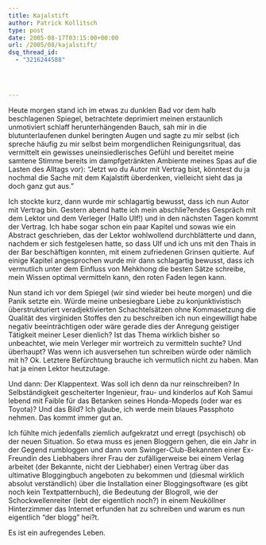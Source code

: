 ```yaml
---
title: Kajalstift
author: Patrick Kollitsch
type: post
date: 2005-08-17T03:15:00+00:00
url: /2005/08/kajalstift/
dsq_thread_id:
  - "3216244588"




---
```

Heute morgen stand ich im etwas zu dunklen Bad vor dem halb beschlagenen Spiegel, betrachtete deprimiert meinen erstaunlich unmotiviert schlaff herunterhängenden Bauch, sah mir in die blutunterlaufenen dunkel beringten Augen und sagte zu mir selbst (ich spreche häufig zu mir selbst beim morgendlichen Reinigungsritual, das vermittelt ein gewisses uneinsiedlerisches Gefühl und bereitet meine samtene Stimme bereits im dampfgetränkten Ambiente meines Spas auf die Lasten des Alltags vor): &#8220;Jetzt wo du Autor mit Vertrag bist, könntest du ja nochmal die Sache mit dem Kajalstift überdenken, vielleicht sieht das ja doch ganz gut aus.&#8221;

Ich stockte kurz, dann wurde mir schlagartig bewusst, dass ich nun Autor mit Vertrag bin. Gestern abend hatte ich mein abschlie?endes Gespräch mit dem Lektor und dem Verleger (Hallo Ulf!) und in den nächsten Tagen kommt der Vertrag. Ich habe sogar schon ein paar Kapitel und sowas wie ein Abstract geschrieben, das der Lektor wohlwollend durchblätterte und dann, nachdem er sich festgelesen hatte, so dass Ulf und ich uns mit den Thais in der Bar beschäftigen konnten, mit einem zufriedenen Grinsen quitierte. Auf einige Kapitel angesprochen wurde mir dann schlagartig bewusst, dass ich vermutlich unter dem Einfluss von Mehkhong die besten Sätze schreibe, mein Wissen optimal vermitteln kann, den roten Faden legen kann.

Nun stand ich vor dem Spiegel (wir sind wieder bei heute morgen) und die Panik setzte ein. Würde meine unbesiegbare Liebe zu konjunktivistisch überstrukturiert veradjektivierten Schachtelsätzen ohne Kommasetzung die Qualität des virginiden Stoffes den zu beschreiben ich nun eingewilligt habe negativ beeinträchtigen oder wäre gerade dies der Anregung geistiger Tätigkeit meiner Leser dienlich? Ist das Thema wirklich bisher so unbeachtet, wie mein Verleger mir wortreich zu vermitteln suchte? Und überhaupt? Was wenn ich ausversehen tun schreiben würde oder nämlich mit h? Ok. Letztere Befürchtung brauche ich vermutlich nicht zu haben. Man hat ja einen Lektor heutzutage.

Und dann: Der Klappentext. Was soll ich denn da nur reinschreiben? In Selbständigkeit gescheiterter Ingenieur, frau- und kinderlos auf Koh Samui lebend mit Faible für das Betanken seines Honda-Mopeds (oder war es Toyota)? Und das Bild? Ich glaube, ich werde mein blaues Passphoto nehmen. Das kommt immer gut an.

Ich fühlte mich jedenfalls ziemlich aufgekratzt und erregt (psychisch) ob der neuen Situation. So etwa muss es jenen Bloggern gehen, die ein Jahr in der Gegend rumbloggen und dann vom Swinger-Club-Bekannten einer Ex-Freundin des Liebhabers ihrer Frau der zufälligerweise bei einem Verlag arbeitet (der Bekannte, nicht der Liebhaber) einen Vertrag über das ultimative Bloggingbuch angeboten zu bekommen und (diesmal wirklich absolut verständlich) über die Installation einer Bloggingsoftware (es gibt noch kein Textpatternbuch), die Bedeutung der Blogroll, wie der Schockwellenreiter (lebt der eigentlich noch?) in einem Neuköllner Hinterzimmer das Internet erfunden hat zu schreiben und warum es nun eigentlich &#8220;der blogg&#8221; hei?t.

Es ist ein aufregendes Leben.